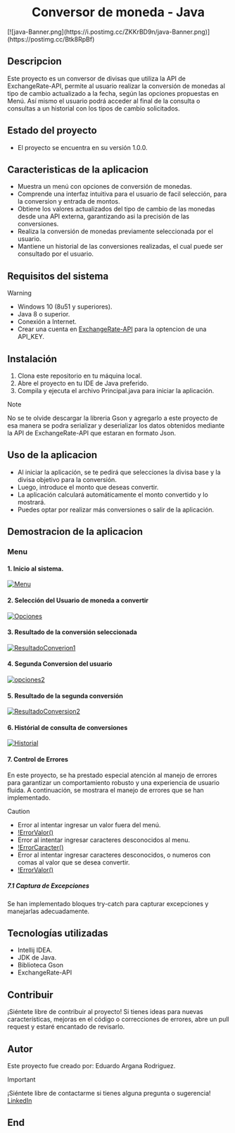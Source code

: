 <h1 align="center"> Conversor de moneda - Java</h1>
[![java-Banner.png](https://i.postimg.cc/ZKKrBD9n/java-Banner.png)](https://postimg.cc/Btk8RpBf)

## Descripcion
Este proyecto es un conversor de divisas que utiliza la API de ExchangeRate-API, permite al usuario realizar la conversión de monedas al tipo de cambio actualizado a la fecha, según las opciones propuestas en Menú. Así mismo el usuario podrá acceder al final de la consulta o consultas a un historial con los tipos de cambio solicitados.
## Estado del proyecto
- El proyecto se encuentra en su versión 1.0.0.

## Caracteristicas de la aplicacion
- Muestra un menú con opciones de conversión de monedas.
- Comprende una interfaz intuitiva para el usuario de facil selección, para la conversion y entrada de montos.
- Obtiene los valores actualizados del tipo de cambio de las monedas desde una API externa, garantizando asi la precisión de las conversiones.
- Realiza la conversión de monedas previamente seleccionada por el usuario.
- Mantiene un historial de las conversiones realizadas, el cual puede ser consultado por el usuario.

## Requisitos del sistema
>[!WARNING]
>- Windows 10 (8u51 y superiores).
>- Java 8 o superior.
>- Conexión a Internet.
>-  Crear una cuenta en [ExchangeRate-API][1] para la optencion de una API_KEY.

## Instalación
1. Clona este repositorio en tu máquina local.
2. Abre el proyecto en tu IDE de Java preferido.
3. Compila y ejecuta el archivo Principal.java para iniciar la aplicación.

>[!NOTE]
>No se te olvide descargar la libreria Gson y agregarlo a este proyecto de esa manera se podra serializar y deserializar los datos obtenidos mediante la API de ExchangeRate-API que estaran en formato Json.

## Uso de la aplicacion
- Al iniciar la aplicación, se te pedirá que selecciones la divisa base y la divisa objetivo para la conversión.
- Luego, introduce el monto que deseas convertir.
- La aplicación calculará automáticamente el monto convertido y lo mostrará.
- Puedes optar por realizar más conversiones o salir de la aplicación.

## Demostracion de la aplicacion
### Menu
#### 1.  Inicio al sistema.
[![Menu]()](https://github.com/edy-git/conversor-de-moneda/blob/main/img/01-menu.png?raw=true)
#### 2. Selección del Usuario de moneda a convertir
[![Opciones]()](https://github.com/edy-git/conversor-de-moneda/blob/main/img/02-opciones-consulta1.png?raw=true)
#### 3. Resultado de la conversión seleccionada
[![ResultadoConverion1]()](https://github.com/edy-git/conversor-de-moneda/blob/main/img/03-resultado-consulta.png?raw=true)
#### 4. Segunda Conversion del usuario
[![opciones2]()](https://github.com/edy-git/conversor-de-moneda/blob/main/img/04-opciones-consulta2.png?raw=true)
#### 5. Resultado de la segunda conversión
[![ResultadoConversion2]()](https://github.com/edy-git/conversor-de-moneda/blob/main/img/05-resultado-consulta2.png?raw=true)
#### 6. Histórial de consulta de conversiones
[![Historial]()](https://github.com/edy-git/conversor-de-moneda/blob/main/img/06-historial-consultas-despedida.png?raw=true)
#### 7. Control de Errores
En este proyecto, se ha prestado especial atención al manejo de errores para garantizar un comportamiento robusto y una experiencia de usuario fluida. A continuación, se mostrara el manejo de errores que se han implementado.


>[!CAUTION]
>- Error al intentar ingresar un valor fuera del menú.
>- [!ErrorValor()](https://github.com/edy-git/conversor-de-moneda/blob/main/img/07-manejo-exception.png?raw=true)
>- Error al intentar ingresar caracteres desconocidos al menu.
>- [!ErrorCaracter()](https://github.com/edy-git/conversor-de-moneda/blob/main/img/08-manejo-exception1.png?raw=true)
>- Error al intentar ingresar caracteres desconocidos, o numeros con comas al valor que se desea convertir.
>- [!ErrorValor()](https://github.com/edy-git/conversor-de-moneda/blob/main/img/09-manejo-exception2.png?raw=true)

##### 7.1 Captura de Excepciones
Se han implementado bloques try-catch para capturar excepciones y manejarlas adecuadamente.

## Tecnologías utilizadas
- Intellij IDEA.
- JDK de Java.
- Biblioteca Gson
- ExchangeRate-API

## Contribuir
¡Siéntete libre de contribuir al proyecto! Si tienes ideas para nuevas características, mejoras en el código o correcciones de errores, abre un pull request y estaré encantado de revisarlo.

## Autor
Este proyecto fue creado por: Eduardo Argana Rodriguez.

>[!IMPORTANT]
¡Siéntete libre de contactarme si tienes alguna pregunta o sugerencia!
[LinkedIn][2]

## End
[1]: https://www.exchangerate-api.com/ "ExchangeRate-API"
[2]: https://www.linkedin.com/in/eduardo-argana-igs/ "LinkedIn"
